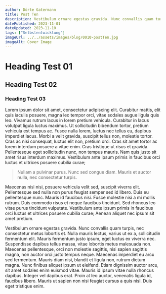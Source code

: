 ```yaml
---
author: Dörte Gatermann
title: Post Ten
description: Vestibulum ornare egestas gravida. Nunc convallis quam turpis, nec consectetur metus lobortis et. Nulla mauris lectus, varius ut ex a, sollicitudin fermentum elit.
datePublished: 2023-11-01
dateUpdated: 2023-11-10
tags: ["Selbstentwicklung"]
imageUrl: ../../assets/images/blog/0010-postTen.jpg
imageAlt: Cover Image
---
```


# Heading Test 01

## Heading Test 02

### Heading Test 03

Lorem ipsum dolor sit amet, consectetur adipiscing elit. Curabitur mattis, elit quis iaculis posuere, magna leo tempor orci, vitae sodales augue ligula quis leo. Vivamus rutrum lacus in lorem pretium vehicula. Curabitur in lacus volutpat ligula luctus maximus. Ut sollicitudin bibendum tortor, pretium vehicula est tempus ac. Fusce nulla lorem, luctus nec tellus eu, dapibus imperdiet lacus. Morbi a velit gravida, suscipit tellus non, molestie tortor. Cras ac nisi consequat, luctus elit non, pretium orci. Cras sit amet tortor ac lorem interdum posuere a vitae enim. Cras tristique ut risus et gravida. Pellentesque eget sollicitudin nunc, non tempus mauris. Nam quis justo sit amet risus interdum maximus. Vestibulum ante ipsum primis in faucibus orci luctus et ultrices posuere cubilia curae;

> Nullam a pulvinar purus. Nunc sed congue diam. Mauris et auctor nulla, nec consectetur turpis.

Maecenas nisl nisi, posuere vehicula velit sed, suscipit viverra elit. Pellentesque sed nulla non purus feugiat semper sed id libero. Duis eu pellentesque nunc. Mauris id faucibus nisi. Fusce molestie nisi a mi mollis rutrum. Duis commodo risus et neque faucibus tincidunt. Sed rhoncus leo vitae purus tincidunt vulputate. Vestibulum ante ipsum primis in faucibus orci luctus et ultrices posuere cubilia curae; Aenean aliquet nec ipsum sit amet pretium.

Vestibulum ornare egestas gravida. Nunc convallis quam turpis, nec consectetur metus lobortis et. Nulla mauris lectus, varius ut ex a, sollicitudin fermentum elit. Mauris fermentum justo ipsum, eget luctus ex viverra nec. Suspendisse dapibus tellus massa, vitae lobortis metus malesuada non. Maecenas pellentesque, orci non molestie sagittis, nisi sapien sagittis magna, non auctor orci justo tempus neque. Maecenas imperdiet eu arcu sed fermentum. Mauris diam nisi, blandit et ligula non, rutrum dictum magna. Nunc finibus aliquet ipsum ut eleifend. Etiam dignissim auctor arcu, sit amet sodales enim euismod vitae. Mauris id ipsum vitae nulla rhoncus dapibus. Integer vel dapibus erat. Proin at leo auctor, venenatis ligula id, faucibus libero. Mauris ut sapien non nisi feugiat cursus a quis nisl. Duis eget tristique enim.
